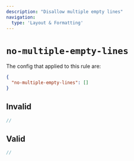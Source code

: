 ```yaml
---
description: "Disallow multiple empty lines"
navigation:
  type: 'Layout & Formatting'
---
```


# `no-multiple-empty-lines`

The config that applied to this rule are:

```json
{
  "no-multiple-empty-lines": []
}
```

## Invalid

```js invalid
//
```

## Valid

```js valid
//
```
  